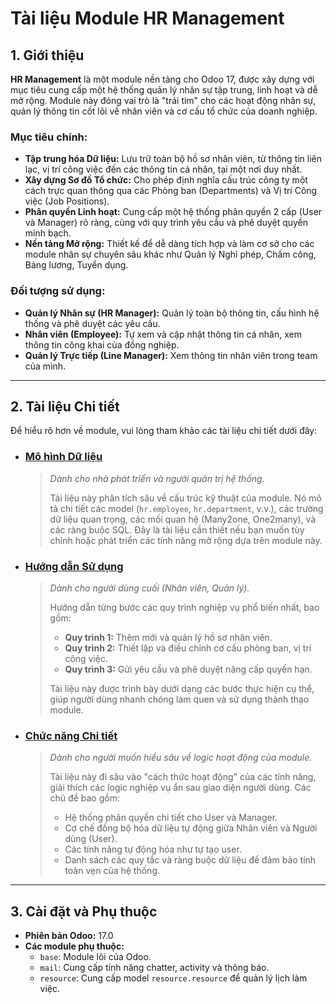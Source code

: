 # Tài liệu Module HR Management

## 1. Giới thiệu

**HR Management** là một module nền tảng cho Odoo 17, được xây dựng với mục tiêu cung cấp một hệ thống quản lý nhân sự tập trung, linh hoạt và dễ mở rộng. Module này đóng vai trò là "trái tim" cho các hoạt động nhân sự, quản lý thông tin cốt lõi về nhân viên và cơ cấu tổ chức của doanh nghiệp.

### Mục tiêu chính:
- **Tập trung hóa Dữ liệu:** Lưu trữ toàn bộ hồ sơ nhân viên, từ thông tin liên lạc, vị trí công việc đến các thông tin cá nhân, tại một nơi duy nhất.
- **Xây dựng Sơ đồ Tổ chức:** Cho phép định nghĩa cấu trúc công ty một cách trực quan thông qua các Phòng ban (Departments) và Vị trí Công việc (Job Positions).
- **Phân quyền Linh hoạt:** Cung cấp một hệ thống phân quyền 2 cấp (User và Manager) rõ ràng, cùng với quy trình yêu cầu và phê duyệt quyền minh bạch.
- **Nền tảng Mở rộng:** Thiết kế để dễ dàng tích hợp và làm cơ sở cho các module nhân sự chuyên sâu khác như Quản lý Nghỉ phép, Chấm công, Bảng lương, Tuyển dụng.

### Đối tượng sử dụng:
- **Quản lý Nhân sự (HR Manager):** Quản lý toàn bộ thông tin, cấu hình hệ thống và phê duyệt các yêu cầu.
- **Nhân viên (Employee):** Tự xem và cập nhật thông tin cá nhân, xem thông tin công khai của đồng nghiệp.
- **Quản lý Trực tiếp (Line Manager):** Xem thông tin nhân viên trong team của mình.

---

## 2. Tài liệu Chi tiết

Để hiểu rõ hơn về module, vui lòng tham khảo các tài liệu chi tiết dưới đây:

- ### **[Mô hình Dữ liệu](./data_model.md)**
  > *Dành cho nhà phát triển và người quản trị hệ thống.*
  > 
  > Tài liệu này phân tích sâu về cấu trúc kỹ thuật của module. Nó mô tả chi tiết các model (`hr.employee`, `hr.department`, v.v.), các trường dữ liệu quan trọng, các mối quan hệ (Many2one, One2many), và các ràng buộc SQL. Đây là tài liệu cần thiết nếu bạn muốn tùy chỉnh hoặc phát triển các tính năng mở rộng dựa trên module này.

- ### **[Hướng dẫn Sử dụng](./user_guide.md)**
  > *Dành cho người dùng cuối (Nhân viên, Quản lý).*
  > 
  > Hướng dẫn từng bước các quy trình nghiệp vụ phổ biến nhất, bao gồm:
  > - **Quy trình 1:** Thêm mới và quản lý hồ sơ nhân viên.
  > - **Quy trình 2:** Thiết lập và điều chỉnh cơ cấu phòng ban, vị trí công việc.
  > - **Quy trình 3:** Gửi yêu cầu và phê duyệt nâng cấp quyền hạn.
  > 
  > Tài liệu này được trình bày dưới dạng các bước thực hiện cụ thể, giúp người dùng nhanh chóng làm quen và sử dụng thành thạo module.

- ### **[Chức năng Chi tiết](./features.md)**
  > *Dành cho người muốn hiểu sâu về logic hoạt động của module.*
  > 
  > Tài liệu này đi sâu vào "cách thức hoạt động" của các tính năng, giải thích các logic nghiệp vụ ẩn sau giao diện người dùng. Các chủ đề bao gồm:
  > - Hệ thống phân quyền chi tiết cho User và Manager.
  > - Cơ chế đồng bộ hóa dữ liệu tự động giữa Nhân viên và Người dùng (User).
  > - Các tính năng tự động hóa như tự tạo user.
  > - Danh sách các quy tắc và ràng buộc dữ liệu để đảm bảo tính toàn vẹn của hệ thống.

---

## 3. Cài đặt và Phụ thuộc

- **Phiên bản Odoo:** 17.0
- **Các module phụ thuộc:**
  - `base`: Module lõi của Odoo.
  - `mail`: Cung cấp tính năng chatter, activity và thông báo.
  - `resource`: Cung cấp model `resource.resource` để quản lý lịch làm việc.